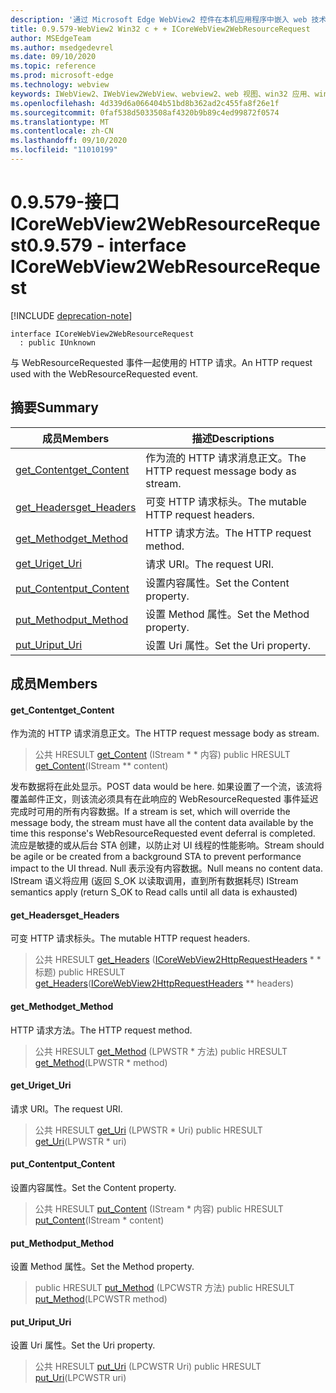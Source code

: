 ```yaml
---
description: '通过 Microsoft Edge WebView2 控件在本机应用程序中嵌入 web 技术 (HTML、CSS 和 JavaScript) '
title: 0.9.579-WebView2 Win32 c + + ICoreWebView2WebResourceRequest
author: MSEdgeTeam
ms.author: msedgedevrel
ms.date: 09/10/2020
ms.topic: reference
ms.prod: microsoft-edge
ms.technology: webview
keywords: IWebView2、IWebView2WebView、webview2、web 视图、win32 应用、win32、edge、ICoreWebView2、ICoreWebView2Controller、浏览器控件、边缘 html、ICoreWebView2WebResourceRequest
ms.openlocfilehash: 4d339d6a066404b51bd8b362ad2c455fa8f26e1f
ms.sourcegitcommit: 0faf538d5033508af4320b9b89c4ed99872f0574
ms.translationtype: MT
ms.contentlocale: zh-CN
ms.lasthandoff: 09/10/2020
ms.locfileid: "11010199"
---
```

# <span data-ttu-id="31107-104">0.9.579-接口 ICoreWebView2WebResourceRequest</span><span class="sxs-lookup"><span data-stu-id="31107-104">0.9.579 - interface ICoreWebView2WebResourceRequest</span></span> 

[!INCLUDE [deprecation-note](../../includes/deprecation-note.md)]

```
interface ICoreWebView2WebResourceRequest
  : public IUnknown
```

<span data-ttu-id="31107-105">与 WebResourceRequested 事件一起使用的 HTTP 请求。</span><span class="sxs-lookup"><span data-stu-id="31107-105">An HTTP request used with the WebResourceRequested event.</span></span>

## <span data-ttu-id="31107-106">摘要</span><span class="sxs-lookup"><span data-stu-id="31107-106">Summary</span></span>

 <span data-ttu-id="31107-107">成员</span><span class="sxs-lookup"><span data-stu-id="31107-107">Members</span></span>                        | <span data-ttu-id="31107-108">描述</span><span class="sxs-lookup"><span data-stu-id="31107-108">Descriptions</span></span>
--------------------------------|---------------------------------------------
[<span data-ttu-id="31107-109">get_Content</span><span class="sxs-lookup"><span data-stu-id="31107-109">get_Content</span></span>](#get_content) | <span data-ttu-id="31107-110">作为流的 HTTP 请求消息正文。</span><span class="sxs-lookup"><span data-stu-id="31107-110">The HTTP request message body as stream.</span></span>
[<span data-ttu-id="31107-111">get_Headers</span><span class="sxs-lookup"><span data-stu-id="31107-111">get_Headers</span></span>](#get_headers) | <span data-ttu-id="31107-112">可变 HTTP 请求标头。</span><span class="sxs-lookup"><span data-stu-id="31107-112">The mutable HTTP request headers.</span></span>
[<span data-ttu-id="31107-113">get_Method</span><span class="sxs-lookup"><span data-stu-id="31107-113">get_Method</span></span>](#get_method) | <span data-ttu-id="31107-114">HTTP 请求方法。</span><span class="sxs-lookup"><span data-stu-id="31107-114">The HTTP request method.</span></span>
[<span data-ttu-id="31107-115">get_Uri</span><span class="sxs-lookup"><span data-stu-id="31107-115">get_Uri</span></span>](#get_uri) | <span data-ttu-id="31107-116">请求 URI。</span><span class="sxs-lookup"><span data-stu-id="31107-116">The request URI.</span></span>
[<span data-ttu-id="31107-117">put_Content</span><span class="sxs-lookup"><span data-stu-id="31107-117">put_Content</span></span>](#put_content) | <span data-ttu-id="31107-118">设置内容属性。</span><span class="sxs-lookup"><span data-stu-id="31107-118">Set the Content property.</span></span>
[<span data-ttu-id="31107-119">put_Method</span><span class="sxs-lookup"><span data-stu-id="31107-119">put_Method</span></span>](#put_method) | <span data-ttu-id="31107-120">设置 Method 属性。</span><span class="sxs-lookup"><span data-stu-id="31107-120">Set the Method property.</span></span>
[<span data-ttu-id="31107-121">put_Uri</span><span class="sxs-lookup"><span data-stu-id="31107-121">put_Uri</span></span>](#put_uri) | <span data-ttu-id="31107-122">设置 Uri 属性。</span><span class="sxs-lookup"><span data-stu-id="31107-122">Set the Uri property.</span></span>

## <span data-ttu-id="31107-123">成员</span><span class="sxs-lookup"><span data-stu-id="31107-123">Members</span></span>

#### <span data-ttu-id="31107-124">get_Content</span><span class="sxs-lookup"><span data-stu-id="31107-124">get_Content</span></span> 

<span data-ttu-id="31107-125">作为流的 HTTP 请求消息正文。</span><span class="sxs-lookup"><span data-stu-id="31107-125">The HTTP request message body as stream.</span></span>

> <span data-ttu-id="31107-126">公共 HRESULT [get_Content](#get_content) (IStream \* \* 内容) </span><span class="sxs-lookup"><span data-stu-id="31107-126">public HRESULT [get_Content](#get_content)(IStream \*\* content)</span></span>

<span data-ttu-id="31107-127">发布数据将在此处显示。</span><span class="sxs-lookup"><span data-stu-id="31107-127">POST data would be here.</span></span> <span data-ttu-id="31107-128">如果设置了一个流，该流将覆盖邮件正文，则该流必须具有在此响应的 WebResourceRequested 事件延迟完成时可用的所有内容数据。</span><span class="sxs-lookup"><span data-stu-id="31107-128">If a stream is set, which will override the message body, the stream must have all the content data available by the time this response's WebResourceRequested event deferral is completed.</span></span> <span data-ttu-id="31107-129">流应是敏捷的或从后台 STA 创建，以防止对 UI 线程的性能影响。</span><span class="sxs-lookup"><span data-stu-id="31107-129">Stream should be agile or be created from a background STA to prevent performance impact to the UI thread.</span></span> <span data-ttu-id="31107-130">Null 表示没有内容数据。</span><span class="sxs-lookup"><span data-stu-id="31107-130">Null means no content data.</span></span> <span data-ttu-id="31107-131">IStream 语义将应用 (返回 S_OK 以读取调用，直到所有数据耗尽) </span><span class="sxs-lookup"><span data-stu-id="31107-131">IStream semantics apply (return S_OK to Read calls until all data is exhausted)</span></span>

#### <span data-ttu-id="31107-132">get_Headers</span><span class="sxs-lookup"><span data-stu-id="31107-132">get_Headers</span></span> 

<span data-ttu-id="31107-133">可变 HTTP 请求标头。</span><span class="sxs-lookup"><span data-stu-id="31107-133">The mutable HTTP request headers.</span></span>

> <span data-ttu-id="31107-134">公共 HRESULT [get_Headers](#get_headers) ([ICoreWebView2HttpRequestHeaders](icorewebview2httprequestheaders.md) \* \* 标题) </span><span class="sxs-lookup"><span data-stu-id="31107-134">public HRESULT [get_Headers](#get_headers)([ICoreWebView2HttpRequestHeaders](icorewebview2httprequestheaders.md) \*\* headers)</span></span>

#### <span data-ttu-id="31107-135">get_Method</span><span class="sxs-lookup"><span data-stu-id="31107-135">get_Method</span></span> 

<span data-ttu-id="31107-136">HTTP 请求方法。</span><span class="sxs-lookup"><span data-stu-id="31107-136">The HTTP request method.</span></span>

> <span data-ttu-id="31107-137">公共 HRESULT [get_Method](#get_method) (LPWSTR \* 方法) </span><span class="sxs-lookup"><span data-stu-id="31107-137">public HRESULT [get_Method](#get_method)(LPWSTR \* method)</span></span>

#### <span data-ttu-id="31107-138">get_Uri</span><span class="sxs-lookup"><span data-stu-id="31107-138">get_Uri</span></span> 

<span data-ttu-id="31107-139">请求 URI。</span><span class="sxs-lookup"><span data-stu-id="31107-139">The request URI.</span></span>

> <span data-ttu-id="31107-140">公共 HRESULT [get_Uri](#get_uri) (LPWSTR \* Uri) </span><span class="sxs-lookup"><span data-stu-id="31107-140">public HRESULT [get_Uri](#get_uri)(LPWSTR \* uri)</span></span>

#### <span data-ttu-id="31107-141">put_Content</span><span class="sxs-lookup"><span data-stu-id="31107-141">put_Content</span></span> 

<span data-ttu-id="31107-142">设置内容属性。</span><span class="sxs-lookup"><span data-stu-id="31107-142">Set the Content property.</span></span>

> <span data-ttu-id="31107-143">公共 HRESULT [put_Content](#put_content) (IStream \* 内容) </span><span class="sxs-lookup"><span data-stu-id="31107-143">public HRESULT [put_Content](#put_content)(IStream \* content)</span></span>

#### <span data-ttu-id="31107-144">put_Method</span><span class="sxs-lookup"><span data-stu-id="31107-144">put_Method</span></span> 

<span data-ttu-id="31107-145">设置 Method 属性。</span><span class="sxs-lookup"><span data-stu-id="31107-145">Set the Method property.</span></span>

> <span data-ttu-id="31107-146">public HRESULT [put_Method](#put_method) (LPCWSTR 方法) </span><span class="sxs-lookup"><span data-stu-id="31107-146">public HRESULT [put_Method](#put_method)(LPCWSTR method)</span></span>

#### <span data-ttu-id="31107-147">put_Uri</span><span class="sxs-lookup"><span data-stu-id="31107-147">put_Uri</span></span> 

<span data-ttu-id="31107-148">设置 Uri 属性。</span><span class="sxs-lookup"><span data-stu-id="31107-148">Set the Uri property.</span></span>

> <span data-ttu-id="31107-149">公共 HRESULT [put_Uri](#put_uri) (LPCWSTR Uri) </span><span class="sxs-lookup"><span data-stu-id="31107-149">public HRESULT [put_Uri](#put_uri)(LPCWSTR uri)</span></span>

